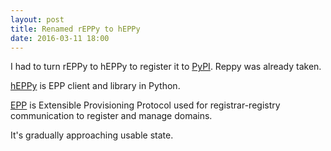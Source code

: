 ```yaml
---
layout: post
title: Renamed rEPPy to hEPPy
date: 2016-03-11 18:00
---
```


I had to turn rEPPy to hEPPy to register
it to [PyPI](https://pypi.python.org/pypi/heppy/).
Reppy was already taken.

[hEPPy](/heppy) is EPP client and library in Python.

[EPP](https://en.wikipedia.org/wiki/Extensible_Provisioning_Protocol)
is Extensible Provisioning Protocol used for registrar-registry
communication to register and manage domains.

It's gradually approaching usable state.
